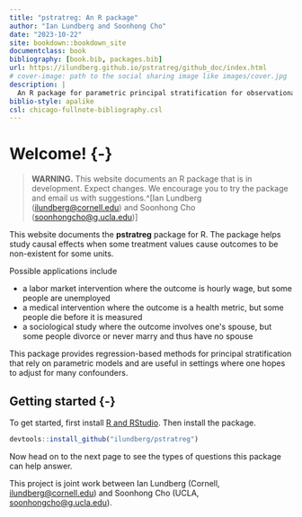 ```yaml
--- 
title: "pstratreg: An R package"
author: "Ian Lundberg and Soonhong Cho"
date: "2023-10-22"
site: bookdown::bookdown_site
documentclass: book
bibliography: [book.bib, packages.bib]
url: https://ilundberg.github.io/pstratreg/github_doc/index.html
# cover-image: path to the social sharing image like images/cover.jpg
description: |
  An R package for parametric principal stratification for observational causal inference.
biblio-style: apalike
csl: chicago-fullnote-bibliography.csl
---
```


# Welcome! {-}

> **WARNING.** This website documents an R package that is in development. Expect changes. We encourage you to try the package and email us with suggestions.^[Ian Lundberg ([ilundberg@cornell.edu](mailto:ilundberg@cornell.edu)) and Soonhong Cho ([soonhongcho@g.ucla.edu](mailto:soonhongcho@g.ucla.edu))]

This website documents the **pstratreg** package for R. The package helps study causal effects when some treatment values cause outcomes to be non-existent for some units.

Possible applications include

- a labor market intervention where the outcome is hourly wage, but some people are unemployed
- a medical intervention where the outcome is a health metric, but some people die before it is measured
- a sociological study where the outcome involves one's spouse, but some people divorce or never marry and thus have no spouse

This package provides regression-based methods for principal stratification that rely on parametric models and are useful in settings where one hopes to adjust for many confounders.

## Getting started {-}

To get started, first install [R and RStudio](https://rstudio-education.github.io/hopr/starting.html). Then install the package.


```r
devtools::install_github("ilundberg/pstratreg")
```
  
Now head on to the next page to see the types of questions this package can help answer.

This project is joint work between Ian Lundberg (Cornell, [ilundberg@cornell.edu](mailto:ilundberg@cornell.edu)) and Soonhong Cho (UCLA, [soonhongcho@g.ucla.edu](mailto:soonhongcho@g.ucla.edu)).
